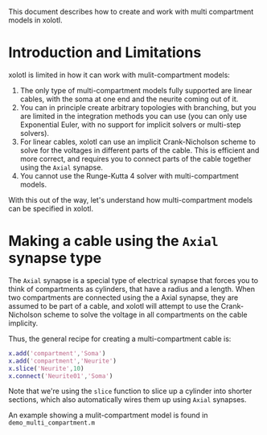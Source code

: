 This document describes how to create and work with multi compartment models in xolotl. 

# Introduction and Limitations

xolotl is limited in how it can work with mulit-compartment models:

1. The only type of multi-compartment models fully supported are linear cables, with the soma at one end and the neurite coming out of it. 
2. You can in principle create arbitrary topologies with branching, but you are limited in the integration methods you can use (you can only use Exponential Euler, with no support for implicit solvers or multi-step solvers). 
3. For linear cables, xolotl can use an implicit Crank-Nicholson scheme to solve for the voltages in different parts of the cable. This is efficient and more correct, and requires you to connect parts of the cable together using the `Axial` synapse. 
4. You cannot use the Runge-Kutta 4 solver with multi-compartment models. 

With this out of the way, let's understand how multi-compartment models can be specified in xolotl. 

# Making a cable using the `Axial` synapse type

The `Axial` synapse is a special type of electrical synapse that forces you to think of compartments as cylinders, that have a radius and a length. When two compartments are connected using the a Axial synapse, they are assumed to be part of a cable, and xolotl will attempt to use the Crank-Nicholson scheme to solve the voltage in all compartments on the cable implicity. 

Thus, the general recipe for creating a multi-compartment cable is:

```matlab
x.add('compartment','Soma')
x.add('compartment','Neurite')
x.slice('Neurite',10)
x.connect('Neurite01','Soma')
```

Note that we're using the `slice` function to slice up a cylinder into shorter sections, which also automatically wires them up using `Axial` synapses. 

An example showing a mulit-compartment model is found in `demo_multi_compartment.m`